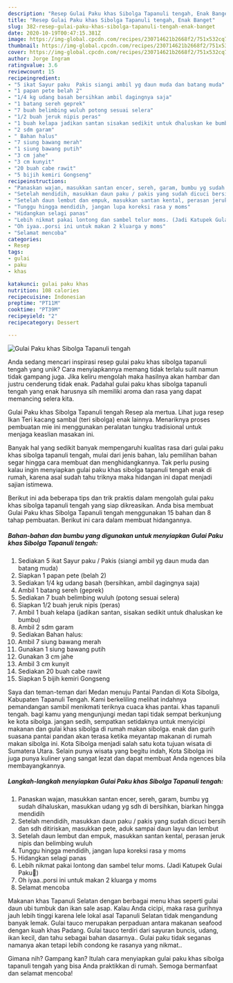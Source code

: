 ```yaml
---
description: "Resep Gulai Paku khas Sibolga Tapanuli tengah, Enak Banget"
title: "Resep Gulai Paku khas Sibolga Tapanuli tengah, Enak Banget"
slug: 382-resep-gulai-paku-khas-sibolga-tapanuli-tengah-enak-banget
date: 2020-10-19T00:47:15.381Z
image: https://img-global.cpcdn.com/recipes/230714621b2668f2/751x532cq70/gulai-paku-khas-sibolga-tapanuli-tengah-foto-resep-utama.jpg
thumbnail: https://img-global.cpcdn.com/recipes/230714621b2668f2/751x532cq70/gulai-paku-khas-sibolga-tapanuli-tengah-foto-resep-utama.jpg
cover: https://img-global.cpcdn.com/recipes/230714621b2668f2/751x532cq70/gulai-paku-khas-sibolga-tapanuli-tengah-foto-resep-utama.jpg
author: Jorge Ingram
ratingvalue: 3.6
reviewcount: 15
recipeingredient:
- "5 ikat Sayur paku  Pakis siangi ambil yg daun muda dan batang muda"
- "1 papan pete belah 2"
- "1/4 kg udang basah bersihkan ambil dagingnya saja"
- "1 batang sereh geprek"
- "7 buah belimbing wuluh potong sesuai selera"
- "1/2 buah jeruk nipis peras"
- "1 buah kelapa jadikan santan sisakan sedikit untuk dhaluskan ke bumbu"
- "2 sdm garam"
- " Bahan halus"
- "7 siung bawang merah"
- "1 siung bawang putih"
- "3 cm jahe"
- "3 cm kunyit"
- "20 buah cabe rawit"
- "5 bijih kemiri Gongseng"
recipeinstructions:
- "Panaskan wajan, masukkan santan encer, sereh, garam, bumbu yg sudah dihaluskan, masukkan udang yg sdh di bersihkan, biarkan hingga mendidih"
- "Setelah mendidih, masukkan daun paku / pakis yang sudah dicuci bersih dan sdh ditiriskan, masukkan pete, aduk sampai daun layu dan lembut"
- "Setelah daun lembut dan empuk, masukkan santan kental, perasan jeruk nipis dan belimbing wuluh"
- "Tunggu hingga mendidih, jangan lupa koreksi rasa y moms"
- "Hidangkan selagi panas"
- "Lebih nikmat pakai lontong dan sambel telur moms. (Jadi Katupek Gulai Paku🤣)"
- "Oh iyaa..porsi ini untuk makan 2 kluarga y moms"
- "Selamat mencoba"
categories:
- Resep
tags:
- gulai
- paku
- khas

katakunci: gulai paku khas 
nutrition: 108 calories
recipecuisine: Indonesian
preptime: "PT11M"
cooktime: "PT39M"
recipeyield: "2"
recipecategory: Dessert

---
```



![Gulai Paku khas Sibolga Tapanuli tengah](https://img-global.cpcdn.com/recipes/230714621b2668f2/751x532cq70/gulai-paku-khas-sibolga-tapanuli-tengah-foto-resep-utama.jpg)

Anda sedang mencari inspirasi resep gulai paku khas sibolga tapanuli tengah yang unik? Cara menyiapkannya memang tidak terlalu sulit namun tidak gampang juga. Jika keliru mengolah maka hasilnya akan hambar dan justru cenderung tidak enak. Padahal gulai paku khas sibolga tapanuli tengah yang enak harusnya sih memiliki aroma dan rasa yang dapat memancing selera kita.

Gulai Paku khas Sibolga Tapanuli tengah Resep ala mertua. Lihat juga resep Ikan Teri kacang sambal (teri sibolga) enak lainnya. Menariknya proses pembuatan mie ini menggunakan peralatan tungku tradisional untuk menjaga keaslian masakan ini.

Banyak hal yang sedikit banyak mempengaruhi kualitas rasa dari gulai paku khas sibolga tapanuli tengah, mulai dari jenis bahan, lalu pemilihan bahan segar hingga cara membuat dan menghidangkannya. Tak perlu pusing kalau ingin menyiapkan gulai paku khas sibolga tapanuli tengah enak di rumah, karena asal sudah tahu triknya maka hidangan ini dapat menjadi sajian istimewa.


Berikut ini ada beberapa tips dan trik praktis dalam mengolah gulai paku khas sibolga tapanuli tengah yang siap dikreasikan. Anda bisa membuat Gulai Paku khas Sibolga Tapanuli tengah menggunakan 15 bahan dan 8 tahap pembuatan. Berikut ini cara dalam membuat hidangannya.

<!--inarticleads1-->

##### Bahan-bahan dan bumbu yang digunakan untuk menyiapkan Gulai Paku khas Sibolga Tapanuli tengah:

1. Sediakan 5 ikat Sayur paku / Pakis (siangi ambil yg daun muda dan batang muda)
1. Siapkan 1 papan pete (belah 2)
1. Sediakan 1/4 kg udang basah (bersihkan, ambil dagingnya saja)
1. Ambil 1 batang sereh (geprek)
1. Sediakan 7 buah belimbing wuluh (potong sesuai selera)
1. Siapkan 1/2 buah jeruk nipis (peras)
1. Ambil 1 buah kelapa (jadikan santan, sisakan sedikit untuk dhaluskan ke bumbu)
1. Ambil 2 sdm garam
1. Sediakan  Bahan halus:
1. Ambil 7 siung bawang merah
1. Gunakan 1 siung bawang putih
1. Gunakan 3 cm jahe
1. Ambil 3 cm kunyit
1. Sediakan 20 buah cabe rawit
1. Siapkan 5 bijih kemiri Gongseng


Saya dan teman-teman dari Medan menuju Pantai Pandan di Kota Sibolga, Kabupaten Tapanuli Tengah. Kami berkeliling melihat indahnya pemandangan sambil menikmati teriknya cuaca khas pantai. khas tapanuli tengah. bagi kamu yang mengunjungi medan tapi tidak sempat berkunjung ke kota sibolga. jangan sedih, sempatkan setidaknya untuk menyicipi makanan dan gulai khas sibolga di rumah makan sibolga. enak dan gurih suasana pantai pandan akan terasa ketika meyantap makanan di rumah makan sibolga ini. Kota Sibolga menjadi salah satu kota tujuan wisata di Sumatera Utara. Selain punya wisata yang begitu indah, Kota Sibolga ini juga punya kuliner yang sangat lezat dan dapat membuat Anda ngences bila membayangkannya. 

<!--inarticleads2-->

##### Langkah-langkah menyiapkan Gulai Paku khas Sibolga Tapanuli tengah:

1. Panaskan wajan, masukkan santan encer, sereh, garam, bumbu yg sudah dihaluskan, masukkan udang yg sdh di bersihkan, biarkan hingga mendidih
1. Setelah mendidih, masukkan daun paku / pakis yang sudah dicuci bersih dan sdh ditiriskan, masukkan pete, aduk sampai daun layu dan lembut
1. Setelah daun lembut dan empuk, masukkan santan kental, perasan jeruk nipis dan belimbing wuluh
1. Tunggu hingga mendidih, jangan lupa koreksi rasa y moms
1. Hidangkan selagi panas
1. Lebih nikmat pakai lontong dan sambel telur moms. (Jadi Katupek Gulai Paku🤣)
1. Oh iyaa..porsi ini untuk makan 2 kluarga y moms
1. Selamat mencoba


Makanan khas Tapanuli Selatan dengan berbagai menu khas seperti gulai daun ubi tumbuk dan ikan sale asap. Kalau Anda cicipi, maka rasa gurihnya jauh lebih tinggi karena lele lokal asal Tapanuli Selatan tidak mengandung banyak lemak. Gulai tauco merupakan perpaduan antara makanan seafood dengan kuah khas Padang. Gulai tauco terdiri dari sayuran buncis, udang, ikan kecil, dan tahu sebagai bahan dasarnya.. Gulai paku tidak seganas namanya akan tetapi lebih condong ke rasanya yang nikmat.. 

Gimana nih? Gampang kan? Itulah cara menyiapkan gulai paku khas sibolga tapanuli tengah yang bisa Anda praktikkan di rumah. Semoga bermanfaat dan selamat mencoba!

